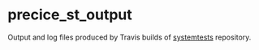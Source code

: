 # precice_st_output

Output and log files produced by Travis builds of [systemtests](https://github.com/precice/systemtests) repository.
